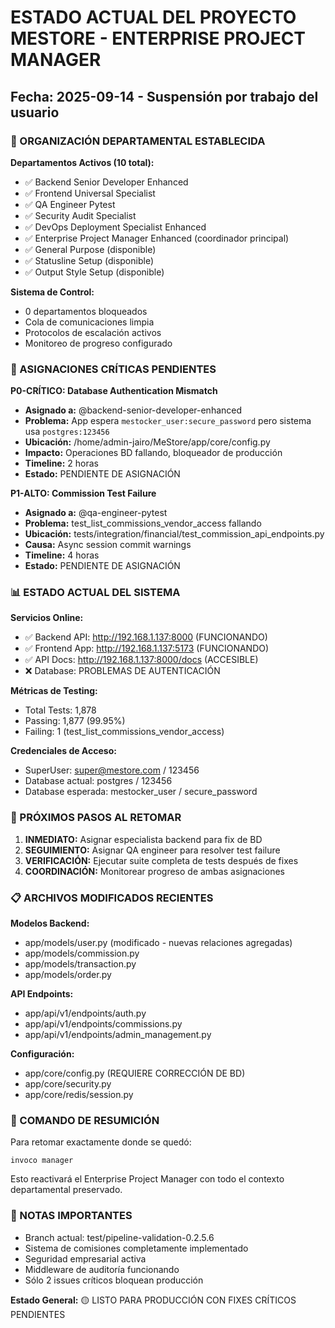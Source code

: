 # ESTADO ACTUAL DEL PROYECTO MESTORE - ENTERPRISE PROJECT MANAGER
## Fecha: 2025-09-14 - Suspensión por trabajo del usuario

### 🏢 ORGANIZACIÓN DEPARTAMENTAL ESTABLECIDA

**Departamentos Activos (10 total):**
- ✅ Backend Senior Developer Enhanced
- ✅ Frontend Universal Specialist
- ✅ QA Engineer Pytest
- ✅ Security Audit Specialist
- ✅ DevOps Deployment Specialist Enhanced
- ✅ Enterprise Project Manager Enhanced (coordinador principal)
- ✅ General Purpose (disponible)
- ✅ Statusline Setup (disponible)
- ✅ Output Style Setup (disponible)

**Sistema de Control:**
- 0 departamentos bloqueados
- Cola de comunicaciones limpia
- Protocolos de escalación activos
- Monitoreo de progreso configurado

### 🚨 ASIGNACIONES CRÍTICAS PENDIENTES

**P0-CRÍTICO: Database Authentication Mismatch**
- **Asignado a:** @backend-senior-developer-enhanced
- **Problema:** App espera `mestocker_user:secure_password` pero sistema usa `postgres:123456`
- **Ubicación:** /home/admin-jairo/MeStore/app/core/config.py
- **Impacto:** Operaciones BD fallando, bloqueador de producción
- **Timeline:** 2 horas
- **Estado:** PENDIENTE DE ASIGNACIÓN

**P1-ALTO: Commission Test Failure**
- **Asignado a:** @qa-engineer-pytest
- **Problema:** test_list_commissions_vendor_access fallando
- **Ubicación:** tests/integration/financial/test_commission_api_endpoints.py
- **Causa:** Async session commit warnings
- **Timeline:** 4 horas
- **Estado:** PENDIENTE DE ASIGNACIÓN

### 📊 ESTADO ACTUAL DEL SISTEMA

**Servicios Online:**
- ✅ Backend API: http://192.168.1.137:8000 (FUNCIONANDO)
- ✅ Frontend App: http://192.168.1.137:5173 (FUNCIONANDO)
- ✅ API Docs: http://192.168.1.137:8000/docs (ACCESIBLE)
- ❌ Database: PROBLEMAS DE AUTENTICACIÓN

**Métricas de Testing:**
- Total Tests: 1,878
- Passing: 1,877 (99.95%)
- Failing: 1 (test_list_commissions_vendor_access)

**Credenciales de Acceso:**
- SuperUser: super@mestore.com / 123456
- Database actual: postgres / 123456
- Database esperada: mestocker_user / secure_password

### 🎯 PRÓXIMOS PASOS AL RETOMAR

1. **INMEDIATO:** Asignar especialista backend para fix de BD
2. **SEGUIMIENTO:** Asignar QA engineer para resolver test failure
3. **VERIFICACIÓN:** Ejecutar suite completa de tests después de fixes
4. **COORDINACIÓN:** Monitorear progreso de ambas asignaciones

### 📋 ARCHIVOS MODIFICADOS RECIENTES

**Modelos Backend:**
- app/models/user.py (modificado - nuevas relaciones agregadas)
- app/models/commission.py
- app/models/transaction.py
- app/models/order.py

**API Endpoints:**
- app/api/v1/endpoints/auth.py
- app/api/v1/endpoints/commissions.py
- app/api/v1/endpoints/admin_management.py

**Configuración:**
- app/core/config.py (REQUIERE CORRECCIÓN DE BD)
- app/core/security.py
- app/core/redis/session.py

### 🔄 COMANDO DE RESUMICIÓN

Para retomar exactamente donde se quedó:
```
invoco manager
```

Esto reactivará el Enterprise Project Manager con todo el contexto departamental preservado.

### 📝 NOTAS IMPORTANTES

- Branch actual: test/pipeline-validation-0.2.5.6
- Sistema de comisiones completamente implementado
- Seguridad empresarial activa
- Middleware de auditoría funcionando
- Sólo 2 issues críticos bloquean producción

**Estado General:** 🟡 LISTO PARA PRODUCCIÓN CON FIXES CRÍTICOS PENDIENTES